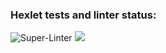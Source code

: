 ### Hexlet tests and linter status:
![Super-Linter](https://github.com/Evglit/python-project-lvl1/workflows/Super-Linter/badge.svg)
<a href="https://codeclimate.com/github/Evglit/python-project-lvl1"><img src="https://api.codeclimate.com/v1/badges/a99a88d28ad37a79dbf6/maintainability" /></a><br>
<script id="asciicast-RwsgBlgaqSayBB7C2F4Uu14kG" src="https://asciinema.org/a/RwsgBlgaqSayBB7C2F4Uu14kG.js" async></script>

